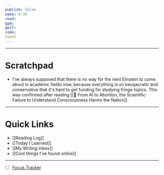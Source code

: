 ```yaml
---
publish: false
wake: 6:30
read:
gym:
golf:
code:
tweet
---
```

***
# Scratchpad
- I've always supposed that there is no way for the next Einstein to come about in academic fields now, because everything is so beuqacratic and conservative that it's hard to get funding for studying fringe topics. This was confirmed after reading [[📰 From AI to Abortion, the Scientific Failure to Understand Consciousness Harms the Nation]].



---
# Quick Links
- [[Reading Log]]
- [[Today I Learned]]
- [[My Writing Inbox]]
- [[Cool things I've found online]]

***
- [ ] [Focus Tracker](https://docs.google.com/spreadsheets/d/18ZL9CSRxE2z7pTKcaPGe3749GMO9Ov2UjVsRMQqShBk/edit#gid=696776801)